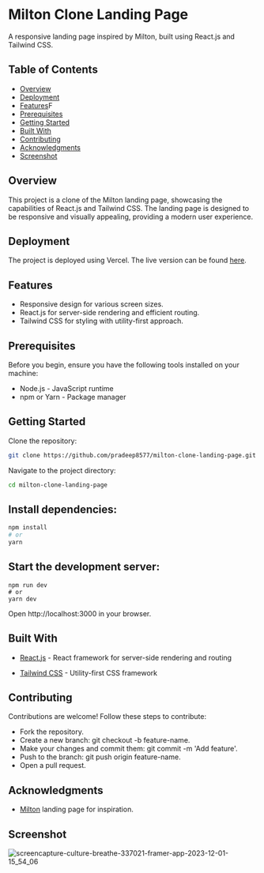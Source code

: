 # Milton Clone Landing Page
A responsive landing page inspired by Milton, built using React.js and Tailwind CSS.

## Table of Contents
- [Overview](#overview)
- [Deployment](#deployment)
- [Features](#features)F
- [Prerequisites](#prerequisites)
- [Getting Started](#getting-started)
- [Built With](#built-with)
- [Contributing](#contributing)
- [Acknowledgments](#acknowledgments)
- [Screenshot](#screenshot)

## Overview

This project is a clone of the Milton landing page, showcasing the capabilities of React.js and Tailwind CSS. The landing page is designed to be responsive and visually appealing, providing a modern user experience.

## Deployment

The project is deployed using Vercel. The live version can be found [here](https://milton-clone-landing-page.vercel.app/).

## Features

- Responsive design for various screen sizes.
- React.js for server-side rendering and efficient routing.
- Tailwind CSS for styling with utility-first approach.

## Prerequisites
Before you begin, ensure you have the following tools installed on your machine:

- Node.js - JavaScript runtime
- npm or Yarn - Package manager

## Getting Started

Clone the repository:

```bash
git clone https://github.com/pradeep8577/milton-clone-landing-page.git
```
Navigate to the project directory:

```bash
cd milton-clone-landing-page
```

## Install dependencies:

```bash
npm install
# or
yarn
```

## Start the development server:

```
npm run dev
# or
yarn dev
```

Open http://localhost:3000 in your browser.

## Built With

- [React.js](https://react.dev/) - React framework for server-side rendering and routing

- [Tailwind CSS](https://tailwindcss.com/) - Utility-first CSS framework

## Contributing

Contributions are welcome! Follow these steps to contribute:

- Fork the repository.
- Create a new branch: git checkout -b feature-name.
- Make your changes and commit them: git commit -m 'Add feature'.
- Push to the branch: git push origin feature-name.
- Open a pull request.


## Acknowledgments

- [Milton](https://culture-breathe-337021.framer.app/) landing page for inspiration.

## Screenshot

![screencapture-culture-breathe-337021-framer-app-2023-12-01-15_54_06](https://github.com/prantikseal/milton-clone/assets/83081442/55b51099-f415-47b6-97b7-73051548d2cf)
